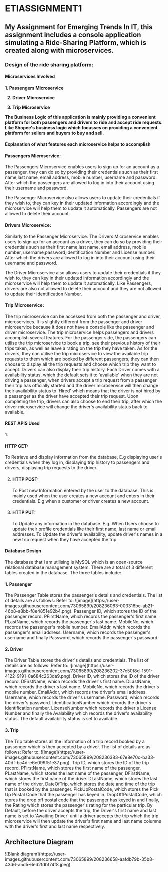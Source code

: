 # ETIASSIGNMENT1
<h2>My Assignment for Emerging Trends In IT, this assignment includes a console application simulating a Ride-Sharing Platform, which is created along with microservices.</h2>

<h3>Design of the ride sharing platform:</h3>

<h4>Microservices Involved<h4>
1. Passengers Microservice
  
2. Driver Microservice
  
3. Trip Microservice

The Business Logic of this application is mainly providing a convenient platform for both passengers and drivers to ride and accept ride requests. Like Shopee's business logic which focusses on providing a convenient platform for sellers and buyers to buy and sell.

<h4>Explanation of what features each microservice helps to accomplish</h4>
<h4>Passengers Microservice:</h4>
The Passengers Microservice enables users to sign up for an account as a passenger, they can do so by providing their credentials such as their first name,last name, email address, mobile number, username and password. After which the passengers are allowed to log in into their account using their username and password.

The Passenger Microservice also allows users to update their credentials if they wish to, they can key in their updated information accordingly and the microservice will help them to update it automatically. Passengers are not allowed to delete their account.

<h4>Drivers Microservice:</h4>
Similarly to the Passenger Microservice. The Drivers Microservice enables users to sign up for an account as a driver, they can do so by providing their credentials such as their first name,last name, email address, mobile number, username,password,Identification Number and License number. After which the drivers are allowed to log in into their account using their username and password.

The Driver Microservice also allows users to update their credentials if they wish to, they can key in their updated information accordingly and the microservice will help them to update it automatically. Like Passengers, drivers are also not allowed to delete their account and they are not allowed to update their Identification Number.

<h4>Trip Microservice:</h4>
The trip microservice can be accessed from both the passenger and driver, microservices. It is slightly different from the passenger and driver microservice because it does not have a console like the passenger and driver microservice. The trip microservice helps passengers and drivers accomplish several features. For the passenger side, the passengers can utilise the trip microservice to book a trip, see their previous history of their trips taken, as well as leave a rating on the trip they have taken. As for the drivers, they can utilise the trip microservice to view the available trip requests to them which are booked by different passengers, they can then choose to display all the trip requests and choose which trip they want to accept. Drivers can also display their trip history. Each Driver comes with a availability status, which the default sets it to 'available' when they are not driving a passenger, when drivers accept a trip request from a passenger their trip has officially started and the driver microservice will then change their availability status to 'Hired' which means that the driver is not hired by a passenger as the driver have accepted their trip request. Upon completing the trip, drivers can also choose to end their trip, after which the driver microservice will change the driver's availability status back to available.

<h4>REST APIS Used</h4>
1. <h4>HTTP GET:</h4> To Retrieve and display information from the database, E.g displaying user's credentials when they log in, displaying trip history to passengers and drivers, displaying trip requests to the driver.
  
2. <h4>HTTP POST:</h4> To Post new Information entered by the user to the database. This is mainly used when the user creates a new account and enters in their credentials. E.g when a customer or driver creates a new account.
  
3. <h4>HTTP PUT:</h4> To Update any information in the database. E.g. When Users choose to update their profile credentials like their first name, last name or email addresses. To Update the driver's availability, update driver's names in a new trip request when they have accepted the trip.
  
<h4>Database Design</h4>
The database that I am utilising is MySQL which is an open-source relational database management system. There are a total of 3 different tables created in the         database. The three tables include:
<h4> 1. Passenger </h4>
The Passenger Table stores the passenger's details and credentials. The list of details are as follows: Refer to: ![image](https://user-images.githubusercontent.com/73065899/208236063-003316bc-ab21-46b8-a8bb-f8e4851e92b4.png). Passenger ID, which stores the ID of the passenger record. PFirstName, which records the passenger's first name. PLastName, which records the passenger's last name. MobileNo, which records the passenger's mobile number. EmailAddr, which records the passenger's email address. Username, which records the passenger's username and finally Password, which records the passenger's password.

 <h4>2. Driver </h4>
 The Driver Table stores the driver's details and credentials. The list of details are as follows: Refer to: ![image](https://user-images.githubusercontent.com/73065899/208236202-37c50f8d-1591-4122-9191-0a684c263da9.png). Driver ID, which stores the ID of the driver record. DFirstName, which records the driver's first name. DLastName, which records the driver's last name. MobileNo, which records the driver's mobile number. EmailAddr, which records the driver's email address. Username, which records the driver's username. Password, which records the driver's password. IdentificationNumber which records the driver's Identification number. LicenseNumber which records the driver's License Number and finally the Avalability which records the driver's availability status. The default availability status is set to available.

 <h4>3. Trip </h4>
The Trip table stores all the information of a trip record booked by a passenger which is then accepted by a driver. The list of details are as follows: Refer to: 
![image](https://user-images.githubusercontent.com/73065899/208236383-67e8e70c-ba33-40df-bc4d-e6e099f51e37.png). Trip ID, which stores the ID of the trip record. PFirstName, which stores the first name of the passenger. PLastName, which stores the last name of the passenger, DFirstName, which stores the first name of the drive. DLastName, which stores the last name of the driver. DateOfTrip, which stores the date and time of the trip that is booked by the passenger. PickUpPostalCode, which stores the Pick Up Postal Code that the passenger has keyed in. DropOffPostalCode, which stores the drop off postal code that the passenger has keyed in and finally, the Rating which stores the passenger's rating for the particular trip. By Default, before the driver accepts the trip, the Driver's first name and last name is set to 'Awaiting Driver' until a driver accepts the trip which the trip microservice will then update the driver's first name and last name columns with the driver's first and last name respectively.

  <h2>Architecture Diagram</h2>
  ![Blank diagram](https://user-images.githubusercontent.com/73065899/208236658-aafdb79b-35b8-43d6-a5d5-6ed2fdbf74f8.jpeg)





